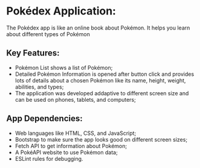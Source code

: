 # Pokédex Application:
The Pokédex app is like an online book about Pokémon. It helps you learn about different types of Pokémon

## Key Features:
- Pokémon List shows a list of Pokémon;
- Detailed Pokémon Information is opened after button click and provides lots of details about a chosen Pokémon like its name, height, weight, abilities, and types;
- The application was developed addaptive to different screen size and can be used on phones, tablets, and computers;
  
## App Dependencies:
- Web languages like HTML, CSS, and JavaScript;
- Bootstrap to make sure the app looks good on different screen sizes;
- Fetch API to get information about Pokémon;
- A PokéAPI website to use Pokémon data;
- ESLint rules for debugging.

